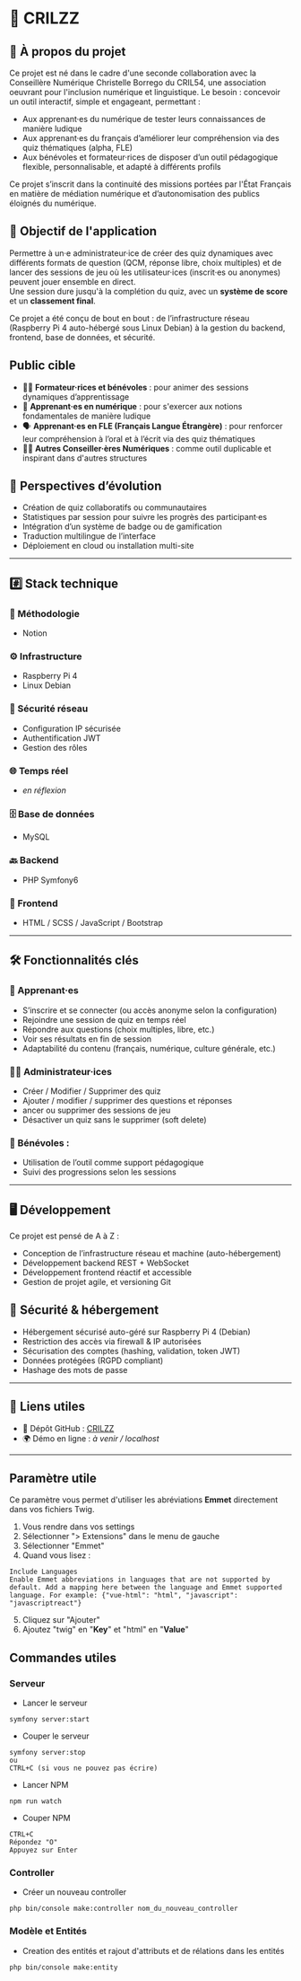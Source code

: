 # 🧠 CRILZZ
## 🚀 À propos du projet
Ce projet est né dans le cadre d'une seconde collaboration avec la Conseillère Numérique Christelle Borrego du CRIL54, une association oeuvrant pour l'inclusion numérique et linguistique. Le besoin : concevoir un outil interactif, simple et engageant, permettant :
- Aux apprenant·es du numérique de tester leurs connaissances de manière ludique
- Aux apprenant·es du français d’améliorer leur compréhension via des quiz thématiques (alpha, FLE)
- Aux bénévoles et formateur·rices de disposer d’un outil pédagogique flexible, personnalisable, et adapté à différents profils

Ce projet s’inscrit dans la continuité des missions portées par l'État Français en matière de médiation numérique et d’autonomisation des publics éloignés du numérique.

## 🎯 Objectif de l'application

Permettre à un·e administrateur·ice de créer des quiz dynamiques avec différents formats de question (QCM, réponse libre, choix multiples) et de lancer des sessions de jeu où les utilisateur·ices (inscrit·es ou anonymes) peuvent jouer ensemble en direct.  
Une session dure jusqu'à la complétion du quiz, avec un **système de score** et un **classement final**.

Ce projet a été conçu de bout en bout : de l’infrastructure réseau (Raspberry Pi 4 auto-hébergé sous Linux Debian) à la gestion du backend, frontend, base de données, et sécurité.

## Public cible
- 🧑‍🏫 **Formateur·rices et bénévoles** : pour animer des sessions dynamiques d’apprentissage
- 📱 **Apprenant·es en numérique** : pour s'exercer aux notions fondamentales de manière ludique
- 🗣️ **Apprenant·es en FLE (Français Langue Étrangère)** : pour renforcer leur compréhension à l’oral et à l’écrit via des quiz thématiques
- 🧑‍💼 **Autres Conseiller·ères Numériques** : comme outil duplicable et inspirant dans d'autres structures

## 🔮 Perspectives d’évolution
- Création de quiz collaboratifs ou communautaires
- Statistiques par session pour suivre les progrès des participant·es
- Intégration d’un système de badge ou de gamification
- Traduction multilingue de l’interface
- Déploiement en cloud ou installation multi-site

---

## #️⃣ Stack technique
### 🧱 Méthodologie
- Notion

### ⚙️ Infrastructure
- Raspberry Pi 4
- Linux Debian

### 🔐 Sécurité réseau
- Configuration IP sécurisée
- Authentification JWT
- Gestion des rôles

### 🌐 Temps réel
- *en réflexion*

### 🗄️ Base de données
- MySQL

### 🔙 Backend
- PHP Symfony6

### 🎨 Frontend
- HTML / SCSS / JavaScript / Bootstrap

---

## 🛠️ Fonctionnalités clés
### 🧑 Apprenant·es
- S’inscrire et se connecter (ou accès anonyme selon la configuration)
- Rejoindre une session de quiz en temps réel
- Répondre aux questions (choix multiples, libre, etc.)
- Voir ses résultats en fin de session
- Adaptabilité du contenu (français, numérique, culture générale, etc.)

### 👩‍💼 Administrateur·ices
- Créer / Modifier / Supprimer des quiz
- Ajouter / modifier / supprimer des questions et réponses
- ancer ou supprimer des sessions de jeu
- Désactiver un quiz sans le supprimer (soft delete)

### 💬 Bénévoles :
- Utilisation de l’outil comme support pédagogique
- Suivi des progressions selon les sessions

---

## 🖥️ Développement
Ce projet est pensé de A à Z :
- Conception de l’infrastructure réseau et machine (auto-hébergement)
- Développement backend REST + WebSocket
- Développement frontend réactif et accessible
- Gestion de projet agile, et versioning Git

## 🔐 Sécurité & hébergement
- Hébergement sécurisé auto-géré sur Raspberry Pi 4 (Debian)
- Restriction des accès via firewall & IP autorisées
- Sécurisation des comptes (hashing, validation, token JWT)
- Données protégées (RGPD compliant)
- Hashage des mots de passe

---

## 🔗 Liens utiles
- 🔗 Dépôt GitHub : [CRILZZ](https://github.com/belynnn/CKX__Crilzz)
- 🌍 Démo en ligne : *à venir / localhost*

---

## Paramètre utile
Ce paramètre vous permet d'utiliser les abréviations **Emmet** directement dans vos fichiers Twig.
1. Vous rendre dans vos settings
2. Sélectionner "> Extensions" dans le menu de gauche
3. Sélectionner "Emmet"
4. Quand vous lisez :
```
Include Languages
Enable Emmet abbreviations in languages that are not supported by default. Add a mapping here between the language and Emmet supported language. For example: {"vue-html": "html", "javascript": "javascriptreact"}
```
5. Cliquez sur "Ajouter"
6. Ajoutez "twig" en "**Key**" et "html" en "**Value**"

## Commandes utiles
### Serveur
- Lancer le serveur
```
symfony server:start
```

- Couper le serveur
```
symfony server:stop
ou
CTRL+C (si vous ne pouvez pas écrire)
```

- Lancer NPM
```
npm run watch
```

- Couper NPM
```
CTRL+C
Répondez "O"
Appuyez sur Enter
```

### Controller
- Créer un nouveau controller
```
php bin/console make:controller nom_du_nouveau_controller
```

### Modèle et Entités
- Creation des entités et rajout d'attributs et de rélations dans les entités
```
php bin/console make:entity
```